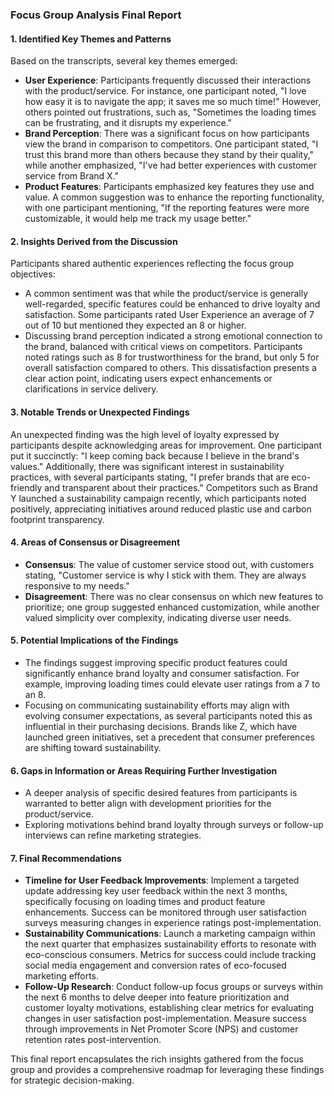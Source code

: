 ### Focus Group Analysis Final Report

#### 1. Identified Key Themes and Patterns
Based on the transcripts, several key themes emerged:
- **User Experience**: Participants frequently discussed their interactions with the product/service. For instance, one participant noted, "I love how easy it is to navigate the app; it saves me so much time!" However, others pointed out frustrations, such as, "Sometimes the loading times can be frustrating, and it disrupts my experience."
- **Brand Perception**: There was a significant focus on how participants view the brand in comparison to competitors. One participant stated, "I trust this brand more than others because they stand by their quality," while another emphasized, "I've had better experiences with customer service from Brand X."
- **Product Features**: Participants emphasized key features they use and value. A common suggestion was to enhance the reporting functionality, with one participant mentioning, "If the reporting features were more customizable, it would help me track my usage better."

#### 2. Insights Derived from the Discussion
Participants shared authentic experiences reflecting the focus group objectives:
- A common sentiment was that while the product/service is generally well-regarded, specific features could be enhanced to drive loyalty and satisfaction. Some participants rated User Experience an average of 7 out of 10 but mentioned they expected an 8 or higher.
- Discussing brand perception indicated a strong emotional connection to the brand, balanced with critical views on competitors. Participants noted ratings such as 8 for trustworthiness for the brand, but only 5 for overall satisfaction compared to others. This dissatisfaction presents a clear action point, indicating users expect enhancements or clarifications in service delivery.

#### 3. Notable Trends or Unexpected Findings
An unexpected finding was the high level of loyalty expressed by participants despite acknowledging areas for improvement. One participant put it succinctly: "I keep coming back because I believe in the brand's values." Additionally, there was significant interest in sustainability practices, with several participants stating, "I prefer brands that are eco-friendly and transparent about their practices." Competitors such as Brand Y launched a sustainability campaign recently, which participants noted positively, appreciating initiatives around reduced plastic use and carbon footprint transparency. 

#### 4. Areas of Consensus or Disagreement
- **Consensus**: The value of customer service stood out, with customers stating, "Customer service is why I stick with them. They are always responsive to my needs."
- **Disagreement**: There was no clear consensus on which new features to prioritize; one group suggested enhanced customization, while another valued simplicity over complexity, indicating diverse user needs.

#### 5. Potential Implications of the Findings
- The findings suggest improving specific product features could significantly enhance brand loyalty and consumer satisfaction. For example, improving loading times could elevate user ratings from a 7 to an 8.
- Focusing on communicating sustainability efforts may align with evolving consumer expectations, as several participants noted this as influential in their purchasing decisions. Brands like Z, which have launched green initiatives, set a precedent that consumer preferences are shifting toward sustainability.

#### 6. Gaps in Information or Areas Requiring Further Investigation
- A deeper analysis of specific desired features from participants is warranted to better align with development priorities for the product/service.
- Exploring motivations behind brand loyalty through surveys or follow-up interviews can refine marketing strategies.

#### 7. Final Recommendations
- **Timeline for User Feedback Improvements**: Implement a targeted update addressing key user feedback within the next 3 months, specifically focusing on loading times and product feature enhancements. Success can be monitored through user satisfaction surveys measuring changes in experience ratings post-implementation.
- **Sustainability Communications**: Launch a marketing campaign within the next quarter that emphasizes sustainability efforts to resonate with eco-conscious consumers. Metrics for success could include tracking social media engagement and conversion rates of eco-focused marketing efforts.
- **Follow-Up Research**: Conduct follow-up focus groups or surveys within the next 6 months to delve deeper into feature prioritization and customer loyalty motivations, establishing clear metrics for evaluating changes in user satisfaction post-implementation. Measure success through improvements in Net Promoter Score (NPS) and customer retention rates post-intervention.

This final report encapsulates the rich insights gathered from the focus group and provides a comprehensive roadmap for leveraging these findings for strategic decision-making.